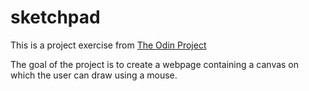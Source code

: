 # sketchpad

This is a project exercise from [The Odin Project](https://www.theodinproject.com)

The goal of the project is to create a webpage containing a canvas on which the user can draw using a mouse.
